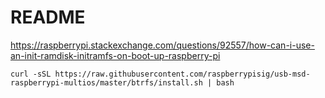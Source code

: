 # README

https://raspberrypi.stackexchange.com/questions/92557/how-can-i-use-an-init-ramdisk-initramfs-on-boot-up-raspberry-pi

```
curl -sSL https://raw.githubusercontent.com/raspberrypisig/usb-msd-raspberrypi-multios/master/btrfs/install.sh | bash
```
